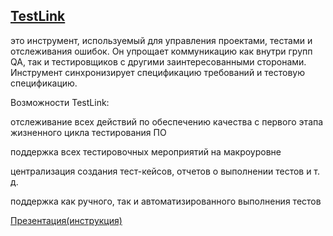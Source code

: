 ## [TestLink](http://bit.ly/41OCV7r)

это инструмент, используемый для управления проектами, тестами и отслеживания ошибок. Он упрощает коммуникацию как внутри групп QA, так и тестировщиков с другими заинтересованными сторонами. Инструмент синхронизирует спецификацию требований и тестовую спецификацию.

Возможности TestLink:

отслеживание всех действий по обеспечению качества с первого этапа жизненного цикла тестирования ПО

поддержка всех тестировочных мероприятий на макроуровне

централизация создания тест-кейсов, отчетов о выполнении тестов и т. д.

поддержка как ручного, так и автоматизированного выполнения тестов

[Презентация(инструкция)](https://docs.google.com/presentation/d/1zbnAzTl3Edfo0Mh21Iqxgzg0_HUrbgwr/edit?usp=drive_link&ouid=100462493827587974016&rtpof=true&sd=true)